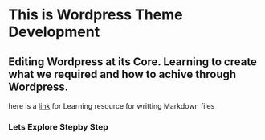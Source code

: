 # This is Wordpress Theme Development

## Editing Wordpress at its Core. Learning to create what we required and how to achive through Wordpress.

here is a [link](https://guides.github.com/features/mastering-markdown/) for Learning resource for writting Markdown files

### Lets Explore Stepby Step

